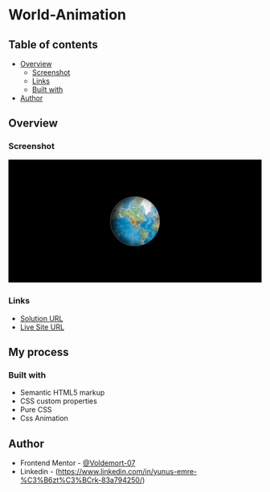 # World-Animation
## Table of contents

- [Overview](#overview)
  - [Screenshot](#screenshot)
  - [Links](#links)
  - [Built with](#built-with)
- [Author](#author)

## Overview

### Screenshot

![](images/world-ss.png)


### Links

- [Solution URL]()
- [Live Site URL]()

## My process

### Built with

- Semantic HTML5 markup
- CSS custom properties
- Pure CSS
- Css Animation



## Author

- Frontend Mentor - [@Voldemort-07](https://www.frontendmentor.io/profile/Voldemort-07)
- Linkedin - (https://www.linkedin.com/in/yunus-emre-%C3%B6zt%C3%BCrk-83a794250/)
